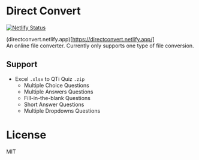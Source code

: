 # Direct Convert
[![Netlify Status](https://api.netlify.com/api/v1/badges/4fb6468b-f179-4529-9e20-53bf4d50c077/deploy-status)](https://app.netlify.com/sites/directconvert/deploys)

(directconvert.netlify.app)[https://directconvert.netlify.app/]  
An online file converter. Currently only supports one type of file conversion.

## Support
- Excel `.xlsx` to QTi Quiz `.zip` 
	- Multiple Choice Questions
	- Multiple Answers Questions
	- Fill-in-the-blank Questions
	- Short Answer Questions
	- Multiple Dropdowns Questions

# License
MIT

